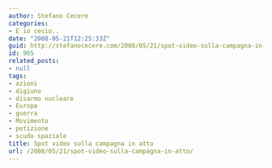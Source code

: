```yaml
---
author: Stefano Cecere
categories:
- E io cecio..
date: "2008-05-21T12:25:33Z"
guid: http://stefanocecere.com/2008/05/21/spot-video-sulla-campagna-in-atto/
id: 965
related_posts:
- null
tags:
- azioni
- digiuno
- disarmo nucleare
- Europa
- guerra
- Movimento
- petizione
- scudo spaziale
title: Spot video sulla campagna in atto
url: /2008/05/21/spot-video-sulla-campagna-in-atto/
---
```


